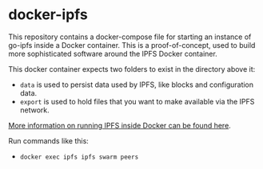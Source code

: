 # docker-ipfs

This repository contains a docker-compose file for starting an instance of go-ipfs inside a Docker container. This is a proof-of-concept, used to build more sophisticated software around the IPFS Docker container.

This docker container expects two folders to exist in the directory above it:

- `data` is used to persist data used by IPFS, like blocks and configuration data.
- `export` is used to hold files that you want to make available via the IPFS network.

[More information on running IPFS inside Docker can be found here](https://docs.ipfs.io/how-to/run-ipfs-inside-docker/).

Run commands like this:

- `docker exec ipfs ipfs swarm peers`
